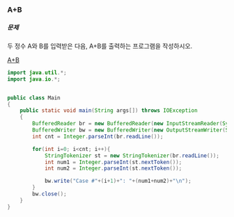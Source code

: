 ### A+B

##### 문제  
두 정수 A와 B를 입력받은 다음, A+B를 출력하는 프로그램을 작성하시오.   
      
[A+B](https://softeer.ai/practice/info.do?idx=1&eid=362)  
    

``` java
import java.util.*;
import java.io.*;


public class Main
{
    public static void main(String args[]) throws IOException
    {
        BufferedReader br = new BufferedReader(new InputStreamReader(System.in));
        BufferedWriter bw = new BufferedWriter(new OutputStreamWriter(System.out));
        int cnt = Integer.parseInt(br.readLine()); 

        for(int i=0; i<cnt; i++){
            StringTokenizer st = new StringTokenizer(br.readLine());
            int num1 = Integer.parseInt(st.nextToken());
            int num2 = Integer.parseInt(st.nextToken());

            bw.write("Case #"+(i+1)+": "+(num1+num2)+"\n");
        }   
        bw.close();
    }
}

```
